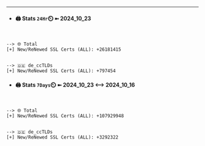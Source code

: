 

---
- #### 🖨️ **Stats** `24Hr`⏲️ ➼ 2024_10_23
```console


--> 🌐 Total
[+] New/ReNewed SSL Certs (ALL): +26181415


--> 🇩🇪 de_ccTLDs
[+] New/ReNewed SSL Certs (ALL): +797454

```

- #### 🖨️ **Stats** `7Days`⏲️ ➼ 2024_10_23 <--> 2024_10_16
```console


--> 🌐 Total
[+] New/ReNewed SSL Certs (ALL): +107929948


--> 🇩🇪 de_ccTLDs
[+] New/ReNewed SSL Certs (ALL): +3292322

```

